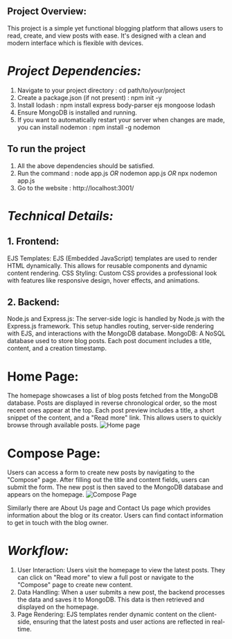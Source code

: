 ## Project Overview:
This project is a simple yet functional blogging platform that allows users to read, create, and view posts with ease. It's designed with a clean and modern interface which is flexible with devices.

# *Project Dependencies:*
1. Navigate to your project directory : cd path/to/your/project
2. Create a package.json (if not present) : npm init -y
3. Install lodash : npm install express body-parser ejs mongoose lodash
4. Ensure MongoDB is installed and running.
5. If you want to automatically restart your server when changes are made, you can install nodemon : npm install -g nodemon

## To run the project
1. All the above dependencies should be satisfied.
2. Run the command : node app.js *OR* nodemon app.js *OR* npx nodemon app.js
3. Go to the website : http://localhost:3001/

# *Technical Details:*
## 1. Frontend:
EJS Templates: EJS (Embedded JavaScript) templates are used to render HTML dynamically. This allows for reusable components and dynamic content rendering.
CSS Styling: Custom CSS provides a professional look with features like responsive design, hover effects, and animations.
## 2. Backend:
Node.js and Express.js: The server-side logic is handled by Node.js with the Express.js framework. This setup handles routing, server-side rendering with EJS, and interactions with the MongoDB database.
MongoDB: A NoSQL database used to store blog posts. Each post document includes a title, content, and a creation timestamp.

 # Home Page:
  The homepage showcases a list of blog posts fetched from the MongoDB database. Posts are displayed in reverse chronological order, so the most recent ones appear at the top.
  Each post preview includes a title, a short snippet of the content, and a "Read more" link. This allows users to quickly browse through available posts.
 ![Home page](https://github.com/user-attachments/assets/e6495653-a70a-4f40-ab3c-ce0da1451453)

 # Compose Page:
 Users can access a form to create new posts by navigating to the "Compose" page.
 After filling out the title and content fields, users can submit the form. The new post is then saved to the MongoDB database and appears on the homepage.
 ![Compose Page](https://github.com/user-attachments/assets/67fbb03b-3c68-438c-8be0-3c7094407d81)

Similarly there are About Us page and Contact Us page which provides information about the blog or its creator. Users can find contact information to get in touch with the blog owner.

 # *Workflow:*
1. User Interaction: Users visit the homepage to view the latest posts. They can click on "Read more" to view a full post or navigate to the "Compose" page to create new content.
2. Data Handling: When a user submits a new post, the backend processes the data and saves it to MongoDB. This data is then retrieved and displayed on the homepage.
3. Page Rendering: EJS templates render dynamic content on the client-side, ensuring that the latest posts and user actions are reflected in real-time.

